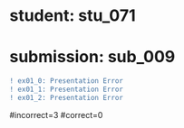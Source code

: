 # student: stu_071
# submission: sub_009

```diff
! ex01_0: Presentation Error
! ex01_1: Presentation Error
! ex01_2: Presentation Error
```
#incorrect=3
#correct=0
